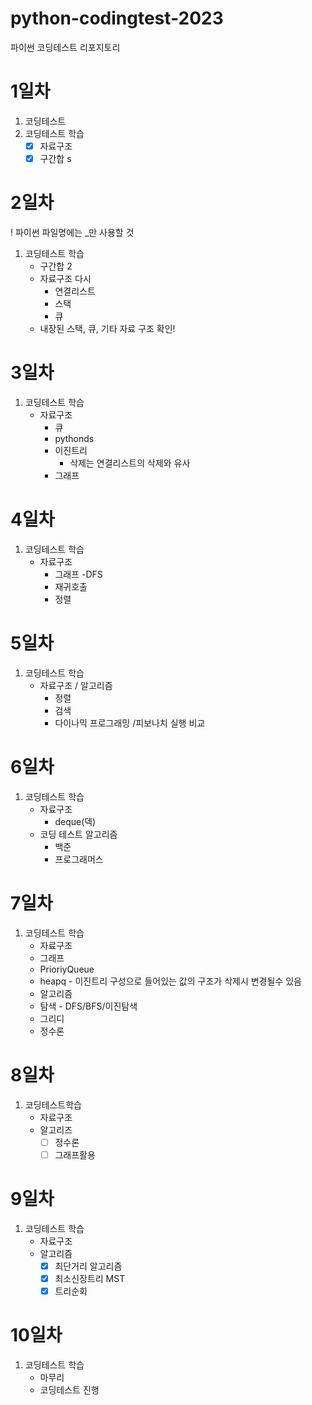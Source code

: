# python-codingtest-2023
파이썬 코딩테스트 리포지토리

# 1일차
1. 코딩테스트
2. 코딩테스트 학습
    - [x] 자료구조
    - [x] 구간합
s
# 2일차
! 파이썬 파일명에는 _만 사용할 것

1. 코딩테스트 학습
    - 구간합 2
    - 자료구조 다시
        - 연결리스트
        - 스택
        - 큐
    - 내장된 스택, 큐, 기타 자료 구조 확인!

# 3일차
1. 코딩테스트 학습
    - 자료구조
        - 큐
        - pythonds
        - 이진트리
            - 삭제는 연결리스트의 삭제와 유사
        - 그래프


# 4일차
1. 코딩테스트 학습
    - 자료구조
        - 그래프 -DFS
        - 재귀호출
        - 정렬

# 5일차
1. 코딩테스트 학습
    - 자료구조  / 알고리즘     
        - 정렬
        - 검색
        - 다이나믹 프로그래밍 /피보나치 실행 비교

# 6일차
1. 코딩테스트 학습
    - 자료구조
        - deque(덱)
    - 코딩 테스트 알고리즘
        - 백준
        - 프로그래머스
# 7일차
1. 코딩테스트 학습
    - 자료구조
    - 그래프
    - PrioriyQueue
    - heapq - 이진트리 구성으로 들어있는 값의 구조가 삭제시 변경될수 있음
    - 알고리즘
    - 탐색 - DFS/BFS/이진탐색
    - 그리디
    - 정수론
    
# 8일차
1. 코딩테스트학습
     -  자료구조
     - 알고리즈
        - [ ] 정수론
        - [ ] 그래프활용

 # 9일차
 1. 코딩테스트 학습
    - 자료구조
    - 알고리즘
        - [x] 최단거리 알고리즘
        - [x] 최소신장트리 MST  
        - [x] 트리순회

# 10일차
1. 코딩테스트 학습
    - 마무리
    - 코딩테스트 진행
               